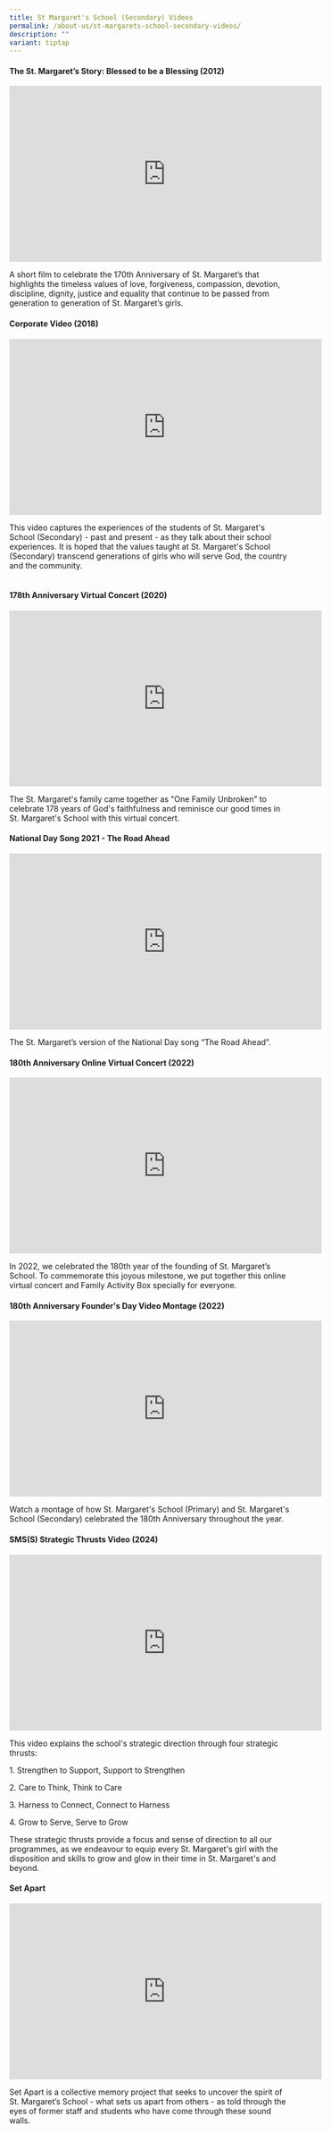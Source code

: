 ```yaml
---
title: St Margaret's School (Secondary) Videos
permalink: /about-us/st-margarets-school-secondary-videos/
description: ""
variant: tiptap
---
```

<h4>The St. Margaret’s Story: Blessed to be a Blessing (2012)</h4>
<div class="iframe-wrapper">
<iframe height="315" width="560" allowfullscreen="true" frameborder="0" src="https://www.youtube.com/embed/GjZ1x1SSObw?si=v-eSLcaZ5jmwrgM9"></iframe>
</div>
<p>A short film to celebrate the 170th&nbsp;Anniversary of St. Margaret’s
that highlights the timeless&nbsp;values of love, forgiveness, compassion,
devotion, discipline, dignity, justice&nbsp;and&nbsp;equality&nbsp;that
continue&nbsp;to be passed&nbsp;from generation to generation of St. Margaret’s
girls.</p>
<p></p>
<h4>Corporate Video (2018)</h4>
<div class="iframe-wrapper">
<iframe height="315" width="560" allowfullscreen="true" frameborder="0" src="https://www.youtube.com/embed/8tCsjrj5Ujk"></iframe>
</div>
<p>This video captures the experiences of the students of St. Margaret's
School (Secondary) - past and present - as they talk about their school
experiences. It is hoped that the values taught at St. Margaret's School
(Secondary) transcend generations of girls who will serve God, the country
and the community.
<br>
<br>
</p>
<h4>178th Anniversary Virtual Concert (2020)</h4>
<div class="iframe-wrapper">
<iframe height="315" width="560" allowfullscreen="true" frameborder="0" src="https://www.youtube.com/embed/fa79PiH79KA?si=pZhqPUQA_lZg_qG8"></iframe>
</div>
<p>The St. Margaret's family came together as "One Family Unbroken" to celebrate
178 years of God's faithfulness and reminisce our good times in St. Margaret's
School with this virtual concert.</p>
<p></p>
<h4>National Day Song 2021 - The Road Ahead</h4>
<div class="iframe-wrapper">
<iframe height="315" width="560" allowfullscreen="true" frameborder="0" src="https://www.youtube.com/embed/K_ArTMHJx_8?si=Tduond7COMhWJBy1"></iframe>
</div>
<p>The St. Margaret’s version of the National Day song “The Road Ahead”.</p>
<p></p>
<h4>180th Anniversary Online Virtual Concert (2022)</h4>
<div class="iframe-wrapper">
<iframe height="315" width="560" allowfullscreen="true" frameborder="0" src="https://www.youtube.com/embed/HyQYEzcXhjY?si=vgs4hen8WvQSW0UF"></iframe>
</div>
<p>In 2022, we celebrated the 180th year of the founding of St. Margaret’s
School. To commemorate this joyous milestone, we put together this online
virtual concert and Family Activity Box specially for everyone.</p>
<p></p>
<h4>180th Anniversary Founder's Day Video Montage (2022)</h4>
<div class="iframe-wrapper">
<iframe height="315" width="560" allowfullscreen="true" frameborder="0" src="https://www.youtube.com/embed/L5d-ITtL8pg?si=oz1N5vCoq9Nf1_PH"></iframe>
</div>
<p>Watch a montage of how St. Margaret's School (Primary) and St. Margaret's
School (Secondary) celebrated the 180th Anniversary throughout the year.</p>
<p></p>
<h4>SMS(S) Strategic Thrusts Video (2024)</h4>
<div class="iframe-wrapper">
<iframe height="315" width="560" allowfullscreen="true" frameborder="0" src="https://www.youtube.com/embed/mxFamIF719k?si=fZFY8IrgRggMehuB"></iframe>
</div>
<p>This video explains the school's strategic direction through four strategic
thrusts:&nbsp;</p>
<p>1. Strengthen to Support, Support to Strengthen</p>
<p>2. Care to Think, Think to Care</p>
<p>3. Harness to Connect, Connect to Harness</p>
<p>4. Grow to Serve, Serve to Grow</p>
<p>These strategic thrusts provide a focus and sense of direction to all
our programmes, as we endeavour to equip every St. Margaret's girl with
the disposition and skills to grow and glow in their time in St. Margaret's
and beyond.</p>
<p></p>
<h4>Set Apart</h4>
<div class="iframe-wrapper">
<iframe height="315" width="560" allowfullscreen="true" frameborder="0" src="https://www.youtube.com/embed/fRHFl46FrB0?si=LFLp34tYOqXWsXJF"></iframe>
</div>
<p>Set Apart is a collective memory project that seeks to uncover the spirit
of St. Margaret’s School - what sets us apart from others - as told through
the eyes of former staff and students who have come through these sound
walls.</p>
<p></p>